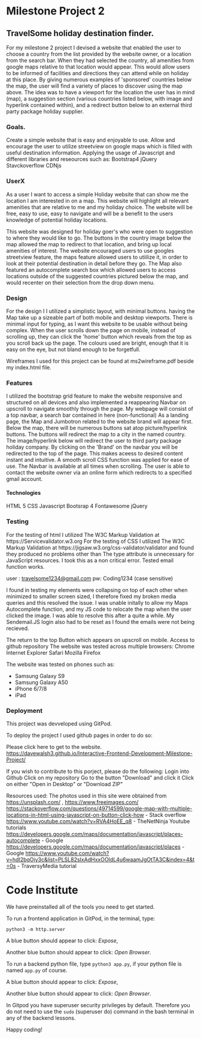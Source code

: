 <h1>Milestone Project 2 </h1>


<h2>TravelSome holiday destination finder.</h2>
For my milestone 2 project I devised a website that enabled the user to choose a country from the
list provided by the website owner, or a location from the search bar. 
When they had selected the country, all amenities from google maps relative to that location would appear. 
This would allow users to be informed of facilities and directions they can attend while on holiday at this place.
By giving numerous examples of 'sponsored' countries below the map, the user will find a variety of places to discover using the map above.
The idea was to have a viewport for the location the user has in mind (map), a suggestion section (various countries listed below, with image and hyperlink contained within), 
and a redirect button below to an external third party package holiday supplier.



<h3>Goals.</h3>
Create a simple website that is easy and enjoyable to use.
Allow and encourage the user to utilize streetview on google maps which is filled with useful destination information.
Applying the usage of Javascript and different libraries and reseources such as:
Bootstrap4
jQuery
Stavckoverflow
CDNjs

<h3>UserX</h3>
As a user I want to access a simple Holiday website that can show me the location I am interested in on a map. 
This website will highlight all relevant amenities that are relative to me and my holiday choice.
The website will be free, easy to use, easy to navigate and will be a benefit to the users knowledge of potential holiday locations.

This website was designed for holiday goer's who were open to suggestion to where they would like to go.
The buttons in the country image below the map allowed the map to redirect to that location, and bring up local amenities of interest.
The website encouraged users to use googles streetview feature, the maps feature allowed users to utiilize it, in order to look at their
potential destination in detail before they go.
The Map also featured an autocomplete search box which allowed users to access locations outside of the suggested countries pictured below the map,
and would recenter on their selection from the drop down menu.


<h3>Design</h3>
For the design I I utilized a simplistic layout, with minimal buttons. having the Map take up a sizeable part of both mobile and desktop viewports.
There is minimal input for typing, as I want this website to be usable without being complex.
When the user scrolls down the page on mobile, instead of scrolling up, they can click the 'home' button which reveals from the top as you scroll back up the page.
The colours used are bright, enough that it is easy on the eye, but not bland enough to be forgetfull.

Wireframes I used for this project can be found at ms2wireframe.pdf beside my index.html file.

<h3>Features</h3>
I utilized the bootstrap grid feature to make the website responsive and structured on all devices and also implemented a reappearing Navbar on upscroll to navigate smoothly through the page.
My webpage will consist of a top navbar, a search bar contained in here (non-functional)
As a landing page, the Map and Jumbotron related to the website brand will appear first.
Below the map, there will be numerous buttons sat atop picture/hyperlink buttons.
The buttons will redirect the map to a city in the named country.
The image/hyperlink below will redirect the user to third party package holiday company.
By clicking on the 'Brand' on the navbar you will be redirected to the top of the page. This makes aceess to desired content instant and intuitive.
A smooth scroll CSS function was applied for ease of use. The Navbar is available at all times when scrolling.
The user is able to contact the website owner via an online form which redirects to a specified gmail account. 

<h4>Technologies</h4>
HTML 5
CSS
Javascript
Bootsrap 4
Fontawesome
jQuery


<h3>Testing</h3>
For the testing of html I utilized The W3C Markup Validation at https://Servicevalidator.w3.org
For the testing of CSS I utilized The W3C Markup Validation at https://jigsaw.w3.org/css-validator/validator
and found they produced no problems other than The type attribute is unnecessary for JavaScript resources. I took this as a non critical error.
Tested email function works.

user : travelsome1234@gmail.com
pw: Coding1234 (case sensitive)
 
I found in testing my elements were collapsing on top of each other when minimized to smaller screen sized, I therefore fixed my broken media queries and this resolved the issue.
I was unable initally to allow my Maps Autocomplete function, and my JS code to relocate the map when the user clicked the image. I was able to resolve this after a quite a while.
My Sendemail.JS login also had to be reset as I found the emails were not being recieved.

The return to the top Button which appears on upscroll on mobile.
Access to github repository
The website was tested across multiple browsers:
Chrome
Internet Explorer
Safari
Mozilla Firefox

The website was tested on phones such as:
- Samsung Galaxy S9
- Samsung Galaxy A50
- iPhone 6/7/8
- iPad 

<h3>Deployment </h3>
This project was devveloped using GitPod.

To deploy the project I used github pages in order to do so:

Please click here to get to the website.
https://davewalsh3.github.io/Interactive-Frontend-Development-Milestone-Project/


If you wish to contribute to this porject, please do the following:
Login into Github
Click on my repository
Go to the button "Download" and click it
Click on either "Open in Desktop" or "Download ZIP"


Resources used: 
The photos used in this site were obtained from https://unsplash.com/ , https://www.freeimages.com/
https://stackoverflow.com/questions/49714599/google-map-with-multiple-locations-in-html-using-javascript-on-button-click-how  - Stack overflow
https://www.youtube.com/watch?v=RVA4HoEE_q8 - TheNetNinja Youtube tutorials
https://developers.google.com/maps/documentation/javascript/places-autocomplete - Google
https://developers.google.com/maps/documentation/javascript/places -Google
https://www.youtube.com/watch?v=hdI2bqOjy3c&list=PLSL82sIxAdHxxOOIdL4u6waamJgOtTA3C&index=4&t=0s - TraversyMedia tutorial




# Code Institute

We have preinstalled all of the tools you need to get started.

To run a frontend application in GitPod, in the terminal, type:

`python3 -m http.server`

A blue button should appear to click: *Expose*,

Another blue button should appear to click: *Open Browser*.

To run a backend python file, type `python3 app.py`, if your python file is named `app.py` of course.

A blue button should appear to click: *Expose*,

Another blue button should appear to click: *Open Browser*.

In Gitpod you have superuser security privileges by default. Therefore you do not need to use the `sudo` (superuser do) command in the bash terminal in any of the backend lessons. 

Happy coding!
